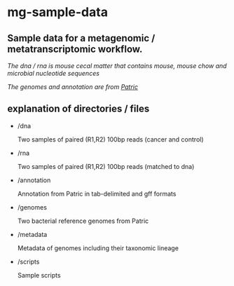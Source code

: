 # mg-sample-data
## Sample data for a metagenomic / metatranscriptomic workflow.

*The dna / rna is mouse cecal matter that contains mouse, mouse chow and microbial nucleotide sequences*

*The genomes and annotation are from [Patric](https://www.patricbrc.org/)*

## explanation of directories / files

* /dna

  Two samples of paired (R1,R2) 100bp reads (cancer and control)
  
* /rna

  Two samples of paired (R1,R2) 100bp reads (matched to dna)
  
* /annotation

  Annotation from Patric in tab-delimited and gff formats
  
* /genomes

  Two bacterial reference genomes from Patric
  
* /metadata
 
  Metadata of genomes including their taxonomic lineage
  
* /scripts

  Sample scripts
